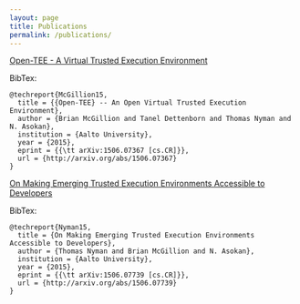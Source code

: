 ```yaml
---
layout: page
title: Publications
permalink: /publications/
---
```


[Open-TEE - A Virtual Trusted Execution Environment](http://arxiv.org/abs/1506.07367)

BibTex:

    @techreport{McGillion15,
      title = {{Open-TEE} -- An Open Virtual Trusted Execution Environment},
      author = {Brian McGillion and Tanel Dettenborn and Thomas Nyman and N. Asokan},
      institution = {Aalto University},
      year = {2015},
      eprint = {{\tt arXiv:1506.07367 [cs.CR]}},
      url = {http://arxiv.org/abs/1506.07367}
    }

[On Making Emerging Trusted Execution Environments Accessible to Developers](http://arxiv.org/abs/1506.07739)

BibTex:

    @techreport{Nyman15,
      title = {On Making Emerging Trusted Execution Environments Accessible to Developers},
      author = {Thomas Nyman and Brian McGillion and N. Asokan},
      institution = {Aalto University},
      year = {2015},
      eprint = {{\tt arXiv:1506.07739 [cs.CR]}},
      url = {http://arxiv.org/abs/1506.07739}
    }

